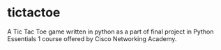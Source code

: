 # tictactoe
A Tic Tac Toe game written in python as a part of final project in Python Essentials 1 course offered by Cisco Networking Academy.
